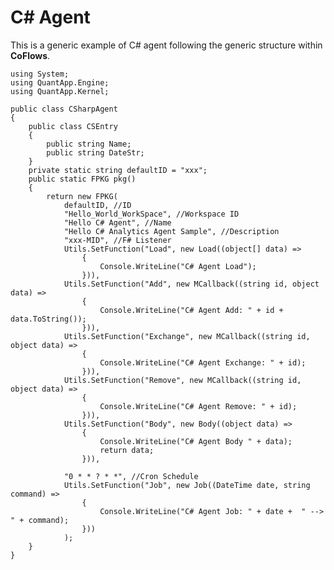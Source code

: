C# Agent
===
This is a generic example of C# agent following the generic structure within **CoFlows**.

    using System;
    using QuantApp.Engine;
    using QuantApp.Kernel;

    public class CSharpAgent
    {
        public class CSEntry
        {
            public string Name;
            public string DateStr;
        }
        private static string defaultID = "xxx";
        public static FPKG pkg()
        {
            return new FPKG(
                defaultID, //ID
                "Hello_World_WorkSpace", //Workspace ID  
                "Hello C# Agent", //Name
                "Hello C# Analytics Agent Sample", //Description
                "xxx-MID", //F# Listener
                Utils.SetFunction("Load", new Load((object[] data) =>
                    {
                        Console.WriteLine("C# Agent Load");
                    })), 
                Utils.SetFunction("Add", new MCallback((string id, object data) =>
                    {
                        Console.WriteLine("C# Agent Add: " + id + data.ToString());
                    })), 
                Utils.SetFunction("Exchange", new MCallback((string id, object data) =>
                    {
                        Console.WriteLine("C# Agent Exchange: " + id);
                    })), 
                Utils.SetFunction("Remove", new MCallback((string id, object data) =>
                    {
                        Console.WriteLine("C# Agent Remove: " + id);
                    })), 
                Utils.SetFunction("Body", new Body((object data) =>
                    {
                        Console.WriteLine("C# Agent Body " + data);
                        return data;
                    })), 

                "0 * * ? * *", //Cron Schedule
                Utils.SetFunction("Job", new Job((DateTime date, string command) =>
                    {
                        Console.WriteLine("C# Agent Job: " + date +  " --> " + command);
                    }))
                );
        }
    }